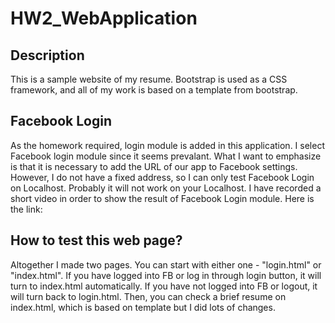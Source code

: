 # HW2_WebApplication
## Description
This is a sample website of my resume. Bootstrap is used as a CSS framework, and all of my work is based on a template from bootstrap. 
## Facebook Login
As the homework required, login module is added in this application. I select Facebook login module since it seems prevalant. What I want to emphasize is that it is necessary to add the URL of our app to Facebook settings. However, I do not have a fixed address, so I can only test Facebook Login on Localhost. Probably it will not work on your Localhost.
I have recorded a short video in order to show the result of Facebook Login module. Here is the link:

## How to test this web page?
Altogether I made two pages. You can start with either one - "login.html" or "index.html". If you have logged into FB or log in through login button, it will turn to index.html automatically. If you have not logged into FB or logout, it will turn back to login.html.
Then, you can check a brief resume on index.html, which is based on template but I did lots of changes.
